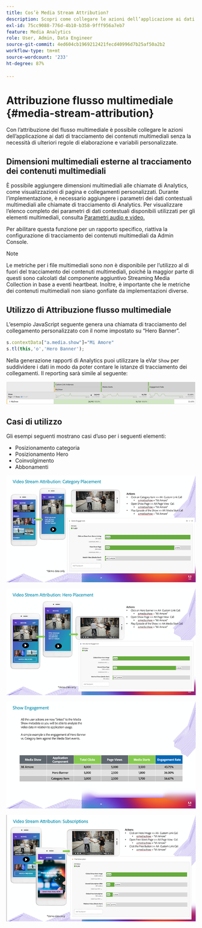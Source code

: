 ```yaml
---
title: Cos’è Media Stream Attribution?
description: Scopri come collegare le azioni dell’applicazione ai dati di tracciamento dei contenuti multimediali senza la necessità di ulteriori regole di elaborazione e variabili personalizzate.
exl-id: 75cc9088-776d-4b10-b358-9fff956a7eb7
feature: Media Analytics
role: User, Admin, Data Engineer
source-git-commit: 4ed604cb1969212421fecd40996d7b25af50a2b2
workflow-type: tm+mt
source-wordcount: '233'
ht-degree: 87%

---
```


# Attribuzione flusso multimediale {#media-stream-attribution}

Con l’attribuzione del flusso multimediale è possibile collegare le azioni dell’applicazione ai dati di tracciamento dei contenuti multimediali senza la necessità di ulteriori regole di elaborazione e variabili personalizzate.

## Dimensioni multimediali esterne al tracciamento dei contenuti multimediali

È possibile aggiungere dimensioni multimediali alle chiamate di Analytics, come visualizzazioni di pagina e collegamenti personalizzati. Durante l’implementazione, è necessario aggiungere i parametri dei dati contestuali multimediali alle chiamate di tracciamento di Analytics. Per visualizzare l’elenco completo dei parametri di dati contestuali disponibili utilizzati per gli elementi multimediali, consulta [Parametri audio e video.](/help/implementation/variables/audio-video-parameters.md)

Per abilitare questa funzione per un rapporto specifico, riattiva la configurazione di tracciamento dei contenuti multimediali da Admin Console.

>[!NOTE]
>
>Le metriche per i file multimediali sono _non_ è disponibile per l’utilizzo al di fuori del tracciamento dei contenuti multimediali, poiché la maggior parte di questi sono calcolati dal componente aggiuntivo Streaming Media Collection in base a eventi heartbeat. Inoltre, è importante che le metriche dei contenuti multimediali non siano gonfiate da implementazioni diverse.

## Utilizzo di Attribuzione flusso multimediale

L’esempio JavaScript seguente genera una chiamata di tracciamento del collegamento personalizzato con il nome impostato su “Hero Banner”.

```javascript
s.contextData["a.media.show"]="Mi Amore"
s.tl(this,'o','Hero Banner');
```

Nella generazione rapporti di Analytics puoi utilizzare la eVar `Show` per suddividere i dati in modo da poter contare le istanze di tracciamento dei collegamenti. Il reporting sarà simile al seguente:

![](/assets/myShow-rpt-1.png)

## Casi di utilizzo

Gli esempi seguenti mostrano casi d’uso per i seguenti elementi:

* Posizionamento categoria
* Posizionamento Hero
* Coinvolgimento
* Abbonamenti

![](/assets/vid-stream-attr-category.png)

![](/assets/vid-stream-attr-hero.png)

![](/assets/show-engagement.png)

![](/assets/vid-stream-attr-subs.png)
